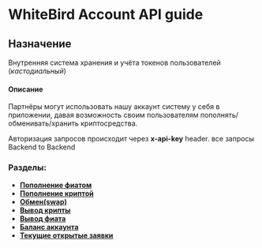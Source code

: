 # WhiteBird Account API guide

## Назначение

Внутренняя система хранения и учёта токенов пользователей (_кастодиальный_)

#### Описание
Партнёры могут использовать нашу аккаунт систему у себя в приложении, давая возможность своим пользователям пополнять/обменивать/хранить криптосредства.

Авторизация запросов происходит через **x-api-key** header. все запросы Backend to Backend

### Разделы:
- **[Пополнение фиатом]()**
- **[Пополнение криптой]()**
- **[Обмен(swap)]()**
- **[Вывод крипты]()**
- **[Вывод фиата]()**
- **[Баланс аккаунта]()**
- **[Текущие открытые заявки]()**
